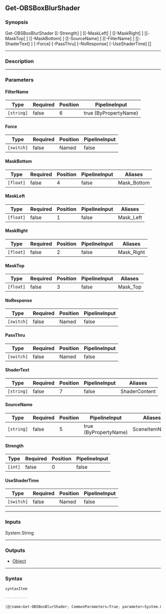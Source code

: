 Get-OBSBoxBlurShader
--------------------

### Synopsis

Get-OBSBoxBlurShader [[-Strength] <int>] [[-MaskLeft] <float>] [[-MaskRight] <float>] [[-MaskTop] <float>] [[-MaskBottom] <float>] [[-SourceName] <string>] [[-FilterName] <string>] [[-ShaderText] <string>] [-Force] [-PassThru] [-NoResponse] [-UseShaderTime] [<CommonParameters>]

---

### Description

---

### Parameters
#### **FilterName**

|Type      |Required|Position|PipelineInput        |
|----------|--------|--------|---------------------|
|`[string]`|false   |6       |true (ByPropertyName)|

#### **Force**

|Type      |Required|Position|PipelineInput|
|----------|--------|--------|-------------|
|`[switch]`|false   |Named   |false        |

#### **MaskBottom**

|Type     |Required|Position|PipelineInput|Aliases    |
|---------|--------|--------|-------------|-----------|
|`[float]`|false   |4       |false        |Mask_Bottom|

#### **MaskLeft**

|Type     |Required|Position|PipelineInput|Aliases  |
|---------|--------|--------|-------------|---------|
|`[float]`|false   |1       |false        |Mask_Left|

#### **MaskRight**

|Type     |Required|Position|PipelineInput|Aliases   |
|---------|--------|--------|-------------|----------|
|`[float]`|false   |2       |false        |Mask_Right|

#### **MaskTop**

|Type     |Required|Position|PipelineInput|Aliases |
|---------|--------|--------|-------------|--------|
|`[float]`|false   |3       |false        |Mask_Top|

#### **NoResponse**

|Type      |Required|Position|PipelineInput|
|----------|--------|--------|-------------|
|`[switch]`|false   |Named   |false        |

#### **PassThru**

|Type      |Required|Position|PipelineInput|
|----------|--------|--------|-------------|
|`[switch]`|false   |Named   |false        |

#### **ShaderText**

|Type      |Required|Position|PipelineInput|Aliases      |
|----------|--------|--------|-------------|-------------|
|`[string]`|false   |7       |false        |ShaderContent|

#### **SourceName**

|Type      |Required|Position|PipelineInput        |Aliases      |
|----------|--------|--------|---------------------|-------------|
|`[string]`|false   |5       |true (ByPropertyName)|SceneItemName|

#### **Strength**

|Type   |Required|Position|PipelineInput|
|-------|--------|--------|-------------|
|`[int]`|false   |0       |false        |

#### **UseShaderTime**

|Type      |Required|Position|PipelineInput|
|----------|--------|--------|-------------|
|`[switch]`|false   |Named   |false        |

---

### Inputs
System.String

---

### Outputs
* [Object](https://learn.microsoft.com/en-us/dotnet/api/System.Object)

---

### Syntax
```PowerShell
syntaxItem
```
```PowerShell
----------
```
```PowerShell
{@{name=Get-OBSBoxBlurShader; CommonParameters=True; parameter=System.Object[]}}
```
